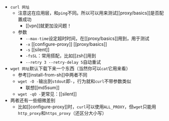- `curl 网址`
  - 注意这在应用层，和`ping`不同。所以可以用来测试[[proxy/basics]]是否配置成功
    - [[vpn]]就更加没问题！
  - 参数
    - `--max-time`设定超时时间，在[[proxy/basics]]用到，用于测试
    - `-x` [[configure-proxy]] [[proxy/basics]]
    - `-s` [[silent]]
    - `-fsSL`：常用搭配，比如[[zsh]]用到
    - `--retry 3 --retry-delay 5`自动重试
- `wget 网址`默认下载下来一个东西（当然你可以`cat`它用来看）
  - 参考[[install-from-sh]]中两者不同
  - `wget -O -`输出到`stdout`即`-`，行为就和`curl`不带参数类似
    - 联想[[md5sum]]
  - `wget -qO -`更常见：[[silent]]
- 两者还有一些细微差别
  - 比如[[configure-proxy]]时，`curl`可以使用`ALL_PROXY`，但`wget`只能用`http_proxy`和`https_proxy`（还区分大小写）